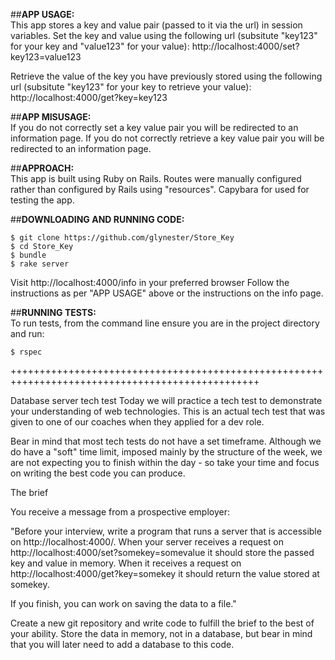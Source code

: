 ##**APP USAGE:**  
This app stores a key and value pair (passed to it via the url) in session variables.
Set the key and value using the following url
(subsitute "key123" for your key and "value123" for your value):
http://localhost:4000/set?key123=value123

Retrieve the value of the key you have previously stored using the following url
(subsitute "key123" for your key to retrieve your value):
http://localhost:4000/get?key=key123

##**APP MISUSAGE:**  
If you do not correctly set a key value pair you will be redirected to an information page.
If you do not correctly retrieve a key value pair you will be redirected to an information page.

##**APPROACH:**  
This app is built using Ruby on Rails.
Routes were manually configured rather than configured by Rails using "resources".
Capybara for used for testing the app.

##**DOWNLOADING AND RUNNING CODE:**  

```
$ git clone https://github.com/glynester/Store_Key  
$ cd Store_Key  
$ bundle  
$ rake server  
```

Visit http://localhost:4000/info in your preferred browser
Follow the instructions as per "APP USAGE" above or the instructions on the info page. 

##**RUNNING TESTS:**  
To run tests, from the command line ensure you are in the project directory and run:

```
$ rspec  
```

+++++++++++++++++++++++++++++++++++++++++++++++++++++++++++++++++++++++++++++++++++++++++++++++++

Database server tech test
Today we will practice a tech test to demonstrate your understanding of web technologies. This is an actual tech test that was given to one of our coaches when they applied for a dev role.

Bear in mind that most tech tests do not have a set timeframe. Although we do have a "soft" time limit, imposed mainly by the structure of the week, we are not expecting you to finish within the day - so take your time and focus on writing the best code you can produce.

The brief

You receive a message from a prospective employer:

"Before your interview, write a program that runs a server that is accessible on http://localhost:4000/. When your server receives a request on http://localhost:4000/set?somekey=somevalue it should store the passed key and value in memory. When it receives a request on http://localhost:4000/get?key=somekey it should return the value stored at somekey.

If you finish, you can work on saving the data to a file."

Create a new git repository and write code to fulfill the brief to the best of your ability. Store the data in memory, not in a database, but bear in mind that you will later need to add a database to this code.
